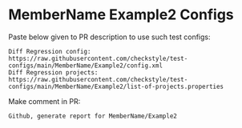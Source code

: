 # MemberName Example2 Configs
Paste below given to PR description to use such test configs:
```
Diff Regression config: https://raw.githubusercontent.com/checkstyle/test-configs/main/MemberName/Example2/config.xml
Diff Regression projects: https://raw.githubusercontent.com/checkstyle/test-configs/main/MemberName/Example2/list-of-projects.properties
```
Make comment in PR:
```
Github, generate report for MemberName/Example2
```
